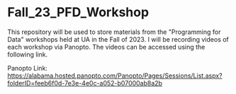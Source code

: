 # Fall_23_PFD_Workshop

This repository will be used to store materials from the "Programming for Data" workshops held at UA in the Fall of 2023. I will be recording videos of each workshop via Panopto. The videos can be accessed using the following link. 

Panopto Link: https://alabama.hosted.panopto.com/Panopto/Pages/Sessions/List.aspx?folderID=feeb6f0d-7e3e-4e0c-a052-b07000ab8a2b
